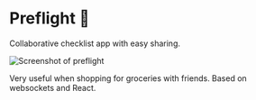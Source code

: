 # Preflight 🛫
Collaborative checklist app with easy sharing.

![Screenshot of preflight](https://i.imgur.com/ihgc3tH.png)

Very useful when shopping for groceries with friends.
Based on websockets and React.
